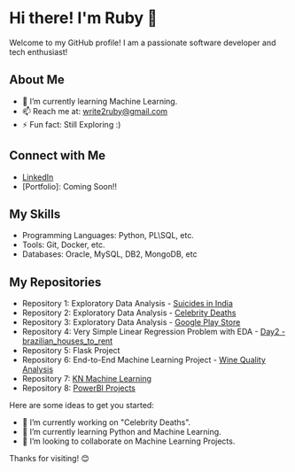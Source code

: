 # Hi there! I'm Ruby 👋
Welcome to my GitHub profile!
I am a passionate software developer and tech enthusiast!

## About Me
- 🌱 I’m currently learning Machine Learning.
- 📫 Reach me at: write2ruby@gmail.com
- ⚡ Fun fact: Still Exploring :)

## Connect with Me
- [LinkedIn](https://www.linkedin.com/in/ruby-u-42b13924/)
- [Portfolio]: Coming Soon!!

## My Skills
- Programming Languages: Python, PL\SQL, etc.
- Tools: Git, Docker, etc.
- Databases: Oracle, MySQL, DB2, MongoDB, etc

## My Repositories
- Repository 1: Exploratory Data Analysis - [Suicides in India](https://github.com/write2ruby/Suicides-in-India)
- Repository 2: Exploratory Data Analysis - [Celebrity Deaths](https://github.com/write2ruby/Celebrity-Deaths)
- Repository 3: Exploratory Data Analysis - [Google Play Store](https://github.com/write2ruby/Google-Play-Store-Apps)
- Repository 4: Very Simple Linear Regression Problem with EDA - [Day2 - brazilian_houses_to_rent](https://github.com/write2ruby/Day2-brazilian_houses_to_rent)
- Repository 5: Flask Project
- Repository 6: End-to-End Machine Learning Project - [Wine Quality Analysis]()
- Repository 7: [KN Machine Learning](https://github.com/write2ruby/MLRevision2025)
- Repository 8: [PowerBI Projects](https://github.com/write2ruby/CodebasicsSupplyChainFMCGDomain)

Here are some ideas to get you started:

- 🔭 I’m currently working on "Celebrity Deaths".
- 🌱 I’m currently learning Python and Machine Learning.
- 👯 I’m looking to collaborate on Machine Learning Projects.
  

Thanks for visiting! 😊
